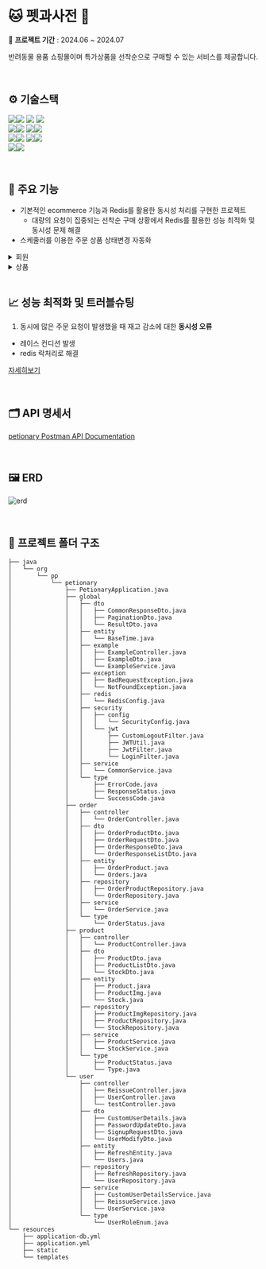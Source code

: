 # 🐱  펫과사전 🐶
📅  **프로젝트 기간** : 2024.06 ~ 2024.07

반려동물 용품 쇼핑몰이며 특가상품을 선착순으로 구매할 수 있는 서비스를 제공합니다.

<br>

##  ⚙️ 기술스택 
<img src="https://img.shields.io/badge/springboot-6DB33F?style=for-the-badge&logo=springboot&logoColor=white"><img src="https://img.shields.io/badge/3.3.1-515151?style=for-the-badge">
<img src="https://img.shields.io/badge/Spring Data JPA-6DB33F?style=for-the-badge&logo=Spring Data JPA&logoColor=white">
<img src="https://img.shields.io/badge/Spring Security-6DB33F?style=for-the-badge&logo=Spring Security&logoColor=white">
<br>
<img src="https://img.shields.io/badge/Gradle-02303A?style=for-the-badge&logo=Gradle&logoColor=white"><img src="https://img.shields.io/badge/8.8-515151?style=for-the-badge">
<img src="https://img.shields.io/badge/java-%23ED8B00?style=for-the-badge&logo=openjdk&logoColor=white"><img src="https://img.shields.io/badge/17-515151?style=for-the-badge">
<br>
<img src="https://img.shields.io/badge/MySQL-4479A1?style=for-the-badge&logo=MySQL&logoColor=white"><img src="https://img.shields.io/badge/8-515151?style=for-the-badge">
<img src="https://img.shields.io/badge/redis-%23DD0031.svg?style=for-the-badge&logo=redis&logoColor=white"><img src="https://img.shields.io/badge/6.2-515151?style=for-the-badge">
<br>
<img src="https://img.shields.io/badge/docker-%230db7ed.svg?style=for-the-badge&logo=docker&logoColor=white"><img src="https://img.shields.io/badge/25.0.3-515151?style=for-the-badge">

<br>

## 📜 주요 기능
- 기본적인 ecommerce 기능과 Redis를 활용한 동시성 처리를 구현한 프로젝트
  - 대량의 요청이 집중되는 선착순 구매 상황에서 Redis를 활용한 성능 최적화 및 동시성 문제 해결
- 스케줄러를 이용한 주문 상품 상태변경 자동화
<details><summary>회원
</summary>
  
- jwt를 이용한 로그인 기능
- 로그아웃, 유저 정보 변경
</details>

<details><summary>상품
</summary>

1. 상품
    - 전체 상품 조회 및 상세 조회
2. 주문
    - 주문 상품에 대한 상태 조회
      - 주문 후 D+1에 배송중 
      - D+2일에 배송완료
    - 주문 취소
    - 주문 반품 (배송완료 된 상품 한정) 

</details>

<br>

##  📈 성능 최적화 및 트러블슈팅
1. 동시에 많은 주문 요청이 발생했을 때 재고 감소에 대한 **동시성 오류**
- 레이스 컨디션 발생
- redis 락처리로 해결

[자세히보기](https://devonion.tistory.com/25)
   


<br>


## 🗂️ API 명세서
[petionary Postman API Documentation ](https://documenter.getpostman.com/view/22572063/2sA3kUG269)

<br>

## 🖼️ ERD
![erd](https://github.com/user-attachments/assets/ddce4fce-d4df-4fe6-a82e-928c97c47898)

<br>



## 📂 프로젝트 폴더 구조

```
├── java
│   └── org
│       └── pp
│           └── petionary
│               ├── PetionaryApplication.java
│               ├── global
│               │   ├── dto
│               │   │   ├── CommonResponseDto.java
│               │   │   ├── PaginationDto.java
│               │   │   └── ResultDto.java
│               │   ├── entity
│               │   │   └── BaseTime.java
│               │   ├── example
│               │   │   ├── ExampleController.java
│               │   │   ├── ExampleDto.java
│               │   │   └── ExampleService.java
│               │   ├── exception
│               │   │   ├── BadRequestException.java
│               │   │   └── NotFoundException.java
│               │   ├── redis
│               │   │   └── RedisConfig.java
│               │   ├── security
│               │   │   ├── config
│               │   │   │   └── SecurityConfig.java
│               │   │   └── jwt
│               │   │       ├── CustomLogoutFilter.java
│               │   │       ├── JWTUtil.java
│               │   │       ├── JwtFilter.java
│               │   │       └── LoginFilter.java
│               │   ├── service
│               │   │   └── CommonService.java
│               │   └── type
│               │       ├── ErrorCode.java
│               │       ├── ResponseStatus.java
│               │       └── SuccessCode.java
│               ├── order
│               │   ├── controller
│               │   │   └── OrderController.java
│               │   ├── dto
│               │   │   ├── OrderProductDto.java
│               │   │   ├── OrderRequestDto.java
│               │   │   ├── OrderResponseDto.java
│               │   │   └── OrderResponseListDto.java
│               │   ├── entity
│               │   │   ├── OrderProduct.java
│               │   │   └── Orders.java
│               │   ├── repository
│               │   │   ├── OrderProductRepository.java
│               │   │   └── OrderRepository.java
│               │   ├── service
│               │   │   └── OrderService.java
│               │   └── type
│               │       └── OrderStatus.java
│               ├── product
│               │   ├── controller
│               │   │   └── ProductController.java
│               │   ├── dto
│               │   │   ├── ProductDto.java
│               │   │   ├── ProductListDto.java
│               │   │   └── StockDto.java
│               │   ├── entity
│               │   │   ├── Product.java
│               │   │   ├── ProductImg.java
│               │   │   └── Stock.java
│               │   ├── repository
│               │   │   ├── ProductImgRepository.java
│               │   │   ├── ProductRepository.java
│               │   │   └── StockRepository.java
│               │   ├── service
│               │   │   ├── ProductService.java
│               │   │   └── StockService.java
│               │   └── type
│               │       ├── ProductStatus.java
│               │       └── Type.java
│               └── user
│                   ├── controller
│                   │   ├── ReissueController.java
│                   │   ├── UserController.java
│                   │   └── testController.java
│                   ├── dto
│                   │   ├── CustomUserDetails.java
│                   │   ├── PasswordUpdateDto.java
│                   │   ├── SignupRequestDto.java
│                   │   └── UserModifyDto.java
│                   ├── entity
│                   │   ├── RefreshEntity.java
│                   │   └── Users.java
│                   ├── repository
│                   │   ├── RefreshRepository.java
│                   │   └── UserRepository.java
│                   ├── service
│                   │   ├── CustomUserDetailsService.java
│                   │   ├── ReissueService.java
│                   │   └── UserService.java
│                   └── type
│                       └── UserRoleEnum.java
└── resources
    ├── application-db.yml
    ├── application.yml
    ├── static
    └── templates
```
